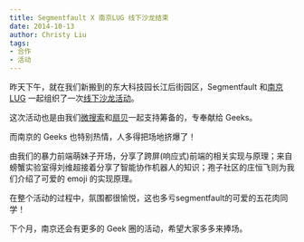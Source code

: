 ```yaml
---
title: Segmentfault X 南京LUG 线下沙龙结束
date: 2014-10-13
author: Christy Liu
tags:
- 合作
- 活动
---
```


昨天下午，就在我们新搬到的东大科技园长江后街园区，Segmentfault 和[南京 LUG](http://nanjinglug.org) 一起组织了一次[线下沙龙活动](http://segmentfault.com/e/lug-nanjing)。

这次活动也是由我们[微搜索](http://tinysou.com)和[扇贝](http://shanbay.com)一起支持筹备的，专奉献给 Geeks。

而南京的 Geeks 也特别热情，人多得把场地挤爆了！

由我们的暴力前端萌妹子开场，分享了跨屏(响应式)前端的相关实现与原理；来自螃蟹实验室得刘维超接着分享了智能协作机器人的知识；孢子社区的庄恒飞则为我们介绍了可爱的 emoji 的实现原理。

在整个活动的过程中，氛围都很愉悦，这也多亏segmentfault的可爱的五花肉同学！

下个月，南京还会有更多的 Geek 圈的活动，希望大家多多来捧场。
